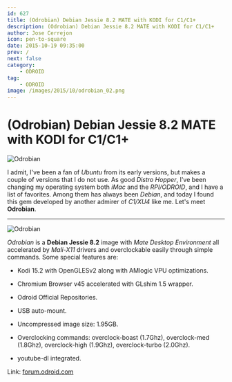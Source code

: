 ```yaml
---
id: 627
title: (Odrobian) Debian Jessie 8.2 MATE with KODI for C1/C1+
description: (Odrobian) Debian Jessie 8.2 MATE with KODI for C1/C1+
author: Jose Cerrejon
icon: pen-to-square
date: 2015-10-19 09:35:00
prev: /
next: false
category:
    - ODROID
tag:
    - ODROID
image: /images/2015/10/odrobian_02.png
---
```


# (Odrobian) Debian Jessie 8.2 MATE with KODI for C1/C1+

![Odrobian](/images/2015/10/odrobian_02.png)

I admit, I've been a fan of _Ubuntu_ from its early versions, but makes a couple of versions that I do not use. As good _Distro Hopper_, I've been changing my operating system both _iMac_ and the _RPI/ODROID_, and I have a list of favorites. Among them has always been _Debian_, and today I found this gem developed by another admirer of _C1/XU4_ like me. Let's meet **Odrobian**.

---

![Odrobian](/images/2015/10/odrobian_01.png)

_Odrobian_ is a **Debian Jessie 8.2** image with _Mate Desktop Environment_ all accelerated by _Mali-X11_ drivers and overclockable easily through simple commands. Some special features are:

-   Kodi 15.2 with OpenGLESv2 along with AMlogic VPU optimizations.

-   Chromium Browser v45 accelerated with GLshim 1.5 wrapper.

-   Odroid Official Repositories.

-   USB auto-mount.

-   Uncompressed image size: 1.95GB.

-   Overclocking commands: overclock-boast (1.7Ghz), overclock-med (1.8Ghz), overclock-high (1.9Ghz), overclock-turbo (2.0Ghz).

-   youtube-dl integrated.

Link: [forum.odroid.com](https://forum.odroid.com/viewtopic.php?f=114&t=16520)
